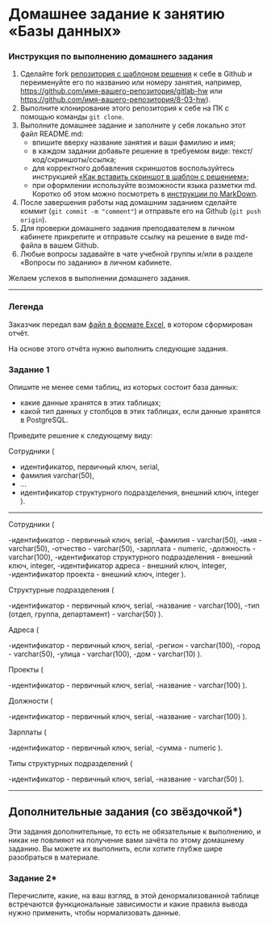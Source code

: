 # Домашнее задание к занятию «Базы данных»

### Инструкция по выполнению домашнего задания

1. Сделайте fork [репозитория c шаблоном решения](https://github.com/netology-code/sys-pattern-homework) к себе в Github и переименуйте его по названию или номеру занятия, например, https://github.com/имя-вашего-репозитория/gitlab-hw или https://github.com/имя-вашего-репозитория/8-03-hw).
2. Выполните клонирование этого репозитория к себе на ПК с помощью команды `git clone`.
3. Выполните домашнее задание и заполните у себя локально этот файл README.md:
   - впишите вверху название занятия и ваши фамилию и имя;
   - в каждом задании добавьте решение в требуемом виде: текст/код/скриншоты/ссылка;
   - для корректного добавления скриншотов воспользуйтесь инструкцией [«Как вставить скриншот в шаблон с решением»](https://github.com/netology-code/sys-pattern-homework/blob/main/screen-instruction.md);
   - при оформлении используйте возможности языка разметки md. Коротко об этом можно посмотреть в [инструкции по MarkDown](https://github.com/netology-code/sys-pattern-homework/blob/main/md-instruction.md).
4. После завершения работы над домашним заданием сделайте коммит (`git commit -m "comment"`) и отправьте его на Github (`git push origin`).
5. Для проверки домашнего задания преподавателем в личном кабинете прикрепите и отправьте ссылку на решение в виде md-файла в вашем Github.
6. Любые вопросы задавайте в чате учебной группы и/или в разделе «Вопросы по заданию» в личном кабинете.

Желаем успехов в выполнении домашнего задания.

---
### Легенда

Заказчик передал вам [файл в формате Excel](https://github.com/netology-code/sdb-homeworks/blob/main/resources/hw-12-1.xlsx), в котором сформирован отчёт. 

На основе этого отчёта нужно выполнить следующие задания.

### Задание 1

Опишите не менее семи таблиц, из которых состоит база данных:

- какие данные хранятся в этих таблицах;
- какой тип данных у столбцов в этих таблицах, если данные хранятся в PostgreSQL.

Приведите решение к следующему виду:

Сотрудники (

- идентификатор, первичный ключ, serial,
- фамилия varchar(50),
- ...
- идентификатор структурного подразделения, внешний ключ, integer ).

---

Сотрудники ( 
 
-идентификатор - первичный ключ, serial, 
-фамилия - varchar(50), 
-имя - varchar(50), 
-отчество - varchar(50), 
-зарплата - numeric, 
-должность - varchar(100), 
-идентификатор структурного подразделения - внешний ключ, integer, 
-идентификатор адреса - внешний ключ, integer, 
-идентификатор проекта - внешний ключ, integer ).
 
 Структурные подразделения ( 
 
-идентификатор - первичный ключ, serial, 
-название - varchar(100), 
-тип (отдел, группа, департамент) - varchar(50) ). 
 
Адреса ( 
 
-идентификатор - первичный ключ, serial, 
-регион - varchar(100), 
-город - varchar(50), 
-улица - varchar(100), 
-дом - varchar(10) ). 
 
Проекты ( 
 
-идентификатор - первичный ключ, serial, 
-название - varchar(100) ). 
 
Должности (
 
-идентификатор - первичный ключ, serial, 
-название - varchar(100) ). 
 
Зарплаты (
 
-идентификатор - первичный ключ, serial, 
-сумма - numeric ). 
 
Типы структурных подразделений ( 
 
-идентификатор - первичный ключ, serial, 
-название - varchar(50) ).

---
## Дополнительные задания (со звёздочкой*)
Эти задания дополнительные, то есть не обязательные к выполнению, и никак не повлияют на получение вами зачёта по этому домашнему заданию. Вы можете их выполнить, если хотите глубже шире разобраться в материале.


### Задание 2*

Перечислите, какие, на ваш взгляд, в этой денормализованной таблице встречаются функциональные зависимости и какие правила вывода нужно применить, чтобы нормализовать данные.
